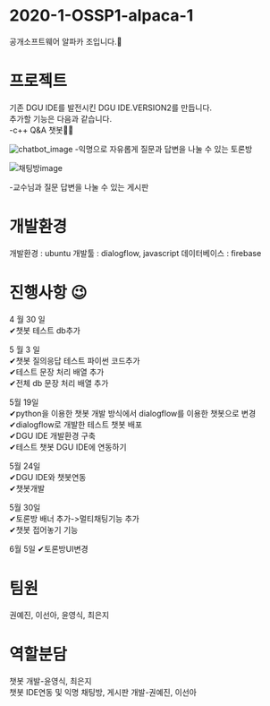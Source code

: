 # 2020-1-OSSP1-alpaca-1
공개소프트웨어 알파카 조입니다.🦙

# 프로젝트 
기존 DGU IDE를 발전시킨 DGU IDE.VERSION2를 만듭니다.  
추가할 기능은 다음과 같습니다.  
-c++ Q&A 챗봇👨‍💻  

![chatbot_image](https://user-images.githubusercontent.com/62542277/83505405-b4cae400-a500-11ea-9425-88139bb57133.jpg)
-익명으로 자유롭게 질문과 답변을 나눌 수 있는 토론방  

![채팅방image](https://user-images.githubusercontent.com/62542277/83505606-f8255280-a500-11ea-9730-23fbb6cb5284.jpg)

-교수님과 질문 답변을 나눌 수 있는 게시판

# 개발환경
개발환경 : ubuntu
개발툴 : dialogflow, javascript
데이터베이스 : firebase

# 진행사항 😉 
4 월 30 일  
✔챗봇 테스트 db추가  

5 월 3 일  
✔챗봇 질의응답 테스트 파이썬 코드추가   
✔테스트 문장 처리 배열 추가  
✔전체 db 문장 처리 배열 추가 

5월 19일   
✔python을 이용한 챗봇 개발 방식에서 dialogflow를 이용한 챗봇으로 변경  
✔dialogflow로 개발한 테스트 챗봇 배포   
✔DGU IDE 개발환경 구축   
✔테스트 챗봇 DGU IDE에 연동하기

5월 24일   
✔DGU IDE와 챗봇연동   
✔챗봇개발   

5월 30일   
✔토론방 배너 추가->멀티채팅기능 추가  
✔챗봇 접어놓기 기능 

6월 5일
✔토론방UI변경

# 팀원
권예진, 이선아, 윤영식, 최은지  

# 역할분담
챗봇 개발-윤영식, 최은지  
챗봇 IDE연동 및 익명 채팅방, 게시판 개발-권예진, 이선아 

